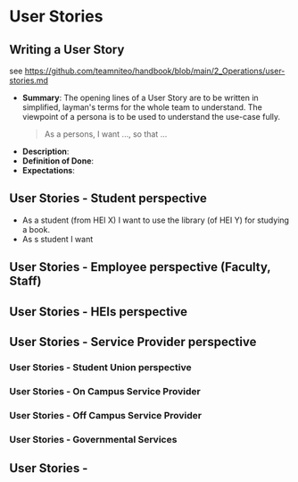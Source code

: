 # User Stories

## Writing a User Story

see <https://github.com/teamniteo/handbook/blob/main/2_Operations/user-stories.md>

* **Summary**: The opening lines of a User Story are to be written in simplified, layman's terms for the whole team to understand. The viewpoint of a persona is to be used to understand the use-case fully.
  > As a persons, I want ..., so that ...
* **Description**:
* **Definition of Done**:
* **Expectations**:

## User Stories - Student perspective

* As a student (from HEI X) I want to use the library (of HEI Y) for studying a book.
* As s student I want

## User Stories - Employee perspective (Faculty, Staff)

## User Stories - HEIs perspective

## User Stories - Service Provider perspective

### User Stories - Student Union perspective

### User Stories - On Campus Service Provider

### User Stories - Off Campus Service Provider

### User Stories - Governmental Services

## User Stories -
